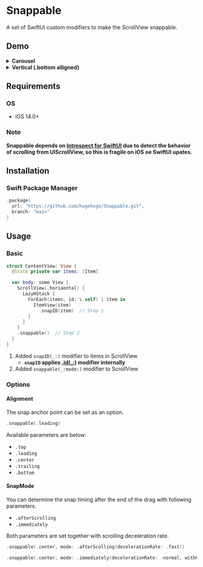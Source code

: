 Snappable
===

A set of SwiftUI custom modifiers to make the ScrollView snappable.

## Demo

<details>
<summary><b>Carousel</b></summary>
<img src="./assets/images/demo_carousel.gif">
</details>

<details>
<summary><b>Vertical (.bottom alligned)</b></summary>
<img src="./assets/images/demo_vertical.gif">
</details>

## Requirements

### OS

- iOS 14.0+

### Note

**Snappable depends on [Introspect for SwiftUI](https://github.com/siteline/SwiftUI-Introspect) due to detect the behavior of scrolling from UIScrollView, so this is fragile on iOS oe SwiftUI upates.**

## Installation

### Swift Package Manager

```swift
.package(
  url: "https://github.com/hugehoge/Snappable.git",
  branch: "main"
)
```

## Usage

### Basic

```swift
struct ContentView: View {
  @State private var items: [Item]

  var body: some View {
    ScrollView(.horiaontal) {
      LazyHStack {
        ForEach(items, id: \.self) { item in
          ItemView(item)
            .snapID(item)  // Step 1
        }
      }
    }
    .snappable()  // Step 2
  }
}
```

1. Added `snapID(_:)` modifier to items in ScrollView
    - **`snapID` applies [.id(_:)](https://developer.apple.com/documentation/swiftui/view/id(_:)) modifier internally**
1. Added `snappable(_:mode:)` modifier to ScrollView

### Options
#### Alignment

The snap anchor point can be set as an option.

```swift
.snappable(.leading)
```

Available parameters are below:

- `.top`
- `.leading`
- `.center`
- `.trailing`
- `.bottom`

#### SnapMode

You can determine the snap timing after the end of the drag with following parameters.

- `.afterScrolling`
- `.immediately`

Both parameters are set together with scrolling deceleration rate.

```swift
.snappable(.center, mode: .afterScolling(decelerationRate: .fast))
```

```swift
.snappable(.center, mode: .immediately(decelerationRate: .normal, withFlick: false))
```

